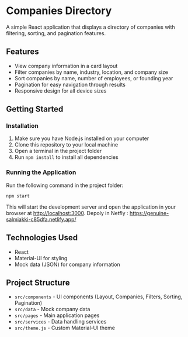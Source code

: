 # Companies Directory

A simple React application that displays a directory of companies with filtering, sorting, and pagination features.

## Features

- View company information in a card layout
- Filter companies by name, industry, location, and company size
- Sort companies by name, number of employees, or founding year
- Pagination for easy navigation through results
- Responsive design for all device sizes

## Getting Started

### Installation

1. Make sure you have Node.js installed on your computer
2. Clone this repository to your local machine
3. Open a terminal in the project folder
4. Run `npm install` to install all dependencies

### Running the Application

Run the following command in the project folder:

```
npm start
```

This will start the development server and open the application in your browser at [http://localhost:3000](http://localhost:3000).
Depoly in Netfly : https://genuine-salmiakki-c85dfa.netlify.app/

## Technologies Used

- React
- Material-UI for styling
- Mock data (JSON) for company information

## Project Structure

- `src/components` - UI components (Layout, Companies, Filters, Sorting, Pagination)
- `src/data` - Mock company data
- `src/pages` - Main application pages
- `src/services` - Data handling services
- `src/theme.js` - Custom Material-UI theme
